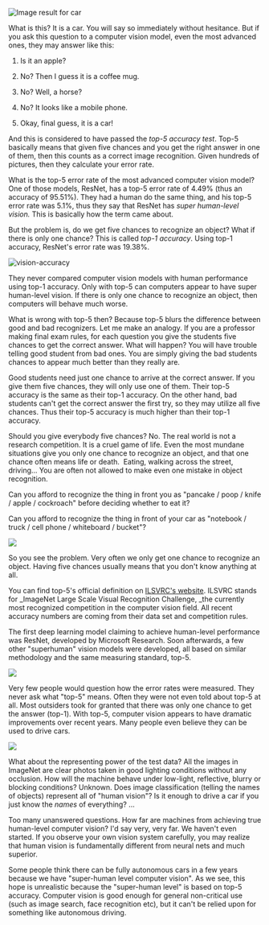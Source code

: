 <div class="captioned-image-container">

![](https://substackcdn.com/image/fetch/w_1456,c_limit,f_auto,q_auto:good,fl_progressive:steep/https%3A%2F%2Fbucketeer-e05bbc84-baa3-437e-9518-adb32be77984.s3.amazonaws.com%2Fpublic%2Fimages%2F0feae420-b914-442e-9ad6-68a1a0c2ba87_500x300.jpeg "Image result for car")


What is this? It is a car. You will say so immediately without hesitance. But if you ask this question to a computer vision model, even the most advanced ones, they may answer like this:

1.  Is it an apple?

2.  No? Then I guess it is a coffee mug.

3.  No? Well, a horse?

4.  No? It looks like a mobile phone.

5.  Okay, final guess, it is a car!

<span>And this is considered to have passed the </span>_top-5 accuracy test_<span>. Top-5 basically means that given five chances and you get the right answer in one of them, then this counts as a correct image recognition. Given hundreds of pictures, then they calculate your error rate.</span>

<span>What is the top-5 error rate of the most advanced computer vision model? One of those models, ResNet, has a top-5 error rate of 4.49% (thus an accuracy of 95.51%). They had a human do the same thing, and his top-5 error rate was 5.1%, thus they say that ResNet has </span>_super human-level vision._ <span>This is basically how the term came about.</span>

<span>But the problem is, do we get five chances to recognize an object? What if there is only one chance? This is called</span> _top-1 accuracy_<span>. Using top-1 accuracy, ResNet's error rate was 19.38%.</span>

<div class="captioned-image-container">

![](https://substackcdn.com/image/fetch/w_1456,c_limit,f_auto,q_auto:good,fl_progressive:steep/https%3A%2F%2Fbucketeer-e05bbc84-baa3-437e-9518-adb32be77984.s3.amazonaws.com%2Fpublic%2Fimages%2Fb65ffae7-4114-4eb0-adad-bf0f00eddf5b_800x585.jpeg "vision-accuracy")


They never compared computer vision models with human performance using top-1 accuracy. Only with top-5 can computers appear to have super human-level vision. If there is only one chance to recognize an object, then computers will behave much worse.

What is wrong with top-5 then? Because top-5 blurs the difference between good and bad recognizers. Let me make an analogy. If you are a professor making final exam rules, for each question you give the students five chances to get the correct answer. What will happen? You will have trouble telling good student from bad ones. You are simply giving the bad students chances to appear much better than they really are.

Good students need just one chance to arrive at the correct answer. If you give them five chances, they will only use one of them. Their top-5 accuracy is the same as their top-1 accuracy. On the other hand, bad students can't get the correct answer the first try, so they may utilize all five chances. Thus their top-5 accuracy is much higher than their top-1 accuracy.

Should you give everybody five chances? No. The real world is not a research competition. It is a cruel game of life. Even the most mundane situations give you only one chance to recognize an object, and that one chance often means life or death.  Eating, walking across the street, driving... You are often not allowed to make even one mistake in object recognition.

Can you afford to recognize the thing in front you as "pancake / poop / knife / apple / cockroach" before deciding whether to eat it?

Can you afford to recognize the thing in front of your car as "notebook / truck / cell phone / whiteboard / bucket"?

<div class="captioned-image-container">

![](https://substackcdn.com/image/fetch/w_1456,c_limit,f_auto,q_auto:good,fl_progressive:steep/https%3A%2F%2Fbucketeer-e05bbc84-baa3-437e-9518-adb32be77984.s3.amazonaws.com%2Fpublic%2Fimages%2Fb7498b87-973d-47c4-ad8f-7f42c95667a3_800x404.jpeg)


So you see the problem. Very often we only get one chance to recognize an object. Having five chances usually means that you don't know anything at all.

<span>You can find top-5's official definition on</span> [ILSVRC's website](http://image-net.org/challenges/LSVRC/2015/)<span>. ILSVRC stands for</span> _ImageNet Large Scale Visual Recognition Challenge, _<span>the currently most recognized competition in the computer vision field. All recent accuracy numbers are coming from their data set and competition rules.</span>

The first deep learning model claiming to achieve human-level performance was ResNet, developed by Microsoft Research. Soon afterwards, a few other "superhuman" vision models were developed, all based on similar methodology and the same measuring standard, top-5.

<div class="captioned-image-container">

![](https://substackcdn.com/image/fetch/w_1456,c_limit,f_auto,q_auto:good,fl_progressive:steep/https%3A%2F%2Fbucketeer-e05bbc84-baa3-437e-9518-adb32be77984.s3.amazonaws.com%2Fpublic%2Fimages%2Fa9f20667-5c40-4019-958d-541e786c3f93_300x147.jpeg)


Very few people would question how the error rates were measured. They never ask what "top-5" means. Often they were not even told about top-5 at all. Most outsiders took for granted that there was only one chance to get the answer (top-1). With top-5, computer vision appears to have dramatic improvements over recent years. Many people even believe they can be used to drive cars.

<div class="captioned-image-container">

![](https://substackcdn.com/image/fetch/w_1456,c_limit,f_auto,q_auto:good,fl_progressive:steep/https%3A%2F%2Fbucketeer-e05bbc84-baa3-437e-9518-adb32be77984.s3.amazonaws.com%2Fpublic%2Fimages%2F14fe86f1-1755-4b96-8cfe-023923c8b844_800x647.jpeg)


<span>What about the representing power of the test data? All the images in ImageNet are clear photos taken in good lighting conditions without any occlusion. How will the machine behave under low-light, reflective, blurry or blocking conditions? Unknown. Does image classification (telling the names of objects) represent all of "human vision"? Is it enough to drive a car if you just know the</span> _names_ <span>of everything? ...</span>

Too many unanswered questions. How far are machines from achieving true human-level computer vision? I'd say very, very far. We haven't even started. If you observe your own vision system carefully, you may realize that human vision is fundamentally different from neural nets and much superior.

Some people think there can be fully autonomous cars in a few years because we have "super-human level computer vision". As we see, this hope is unrealistic because the "super-human level" is based on top-5 accuracy. Computer vision is good enough for general non-critical use (such as image search, face recognition etc), but it can't be relied upon for something like autonomous driving.
